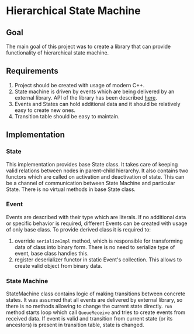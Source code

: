 # Hierarchical State Machine
## Goal
The main goal of this project was to create a library that can provide functionality of hierarchical state machine. 

## Requirements
1. Project should be created with usage of modern C++.
1. State machine is driven by events which are being delivered by an external library. API of the library has been described [here](https://github.com/graypilgrim/hierarchical-state-machine/blob/master/src/QueueLibrary.h).
1. Events and States can hold additional data and it should be relatively easy to create new ones.
1. Transition table should be easy to maintain.

## Implementation
### State
This implementation provides base State class.
It takes care of keeping valid relations between nodes in parent-child hierarchy.
It also contains two functors which are called on activation and deactivation of state.
This can be a channel of communication between State Machine and particular State.
There is no virtual methods in base State class.

### Event
Events are described with their type which are literals.
If no additional data or specific behavior is required, different Events can be created with usage of only base class.
To provide derived class it is required to:
1. override `serializeImpl` method, which is responsible for transforming data of class into binary form. There is no need to serialize type of event, base class handles this.
1. register deserializer functor in static Event's collection. This allows to create valid object from binary data.

### State Machine
StateMachine class contains logic of making transitions between concrete states. It was assumed that all events are delivered by external library, so there is no methods allowing to change the current state directly. `run` method starts loop which call `QueueReceive` and tries to create events from received data.
If event is valid and transition from current state (or its ancestors) is present in transition table, state is changed.